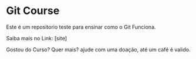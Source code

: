 # Git Course

Este é um repositorio teste para ensinar como o Git Funciona.

Saiba mais no Link: [site]

Gostou do Curso? Quer mais? ajude com uma doação, até um café é valido.
